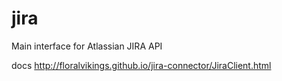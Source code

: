 # jira

Main interface for Atlassian JIRA API

docs http://floralvikings.github.io/jira-connector/JiraClient.html
